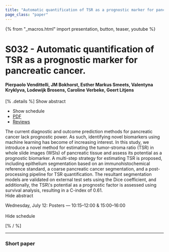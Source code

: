 ```yaml
---
title: "Automatic quantification of TSR as a prognostic marker for pancreatic cancer."
page_class: "paper"
---
```


{% from "_macros.html" import presentation, button, teaser, youtube %}

# S032 - Automatic quantification of TSR as a prognostic marker for pancreatic cancer.

#### Pierpaolo Vendittelli, JM Bokhorst, Esther Markus Smeets, Valentyna Kryklyva, Lodewijk Brosens, Caroline Verbeke, Geert Litjens

[% .details %]
<a class="toggle_visibility" data-selector=".abstract" data-level="3">Show abstract</a>
- <a class="toggle_visibility" data-selector=".schedule" data-level="3">Show schedule</a>
- <a href="https://openreview.net/pdf?id=Dtz_iaUpGc">PDF</a>
- <a href="https://openreview.net/forum?id=Dtz_iaUpGc">Reviews</a>

<p>
    <span class="abstract">
        The current diagnostic and outcome prediction methods for pancreatic cancer lack prognostic power. As such, identifying novel biomarkers using machine learning has become of increasing interest. In this study, we introduce a novel method for estimating the tumor-stroma ratio (TSR) in whole slide images (WSIs) of pancreatic tissue and assess its potential as a prognostic biomarker. A multi-step strategy for estimating TSR is proposed, including epithelium segmentation based on an immunohistochemical reference standard, a coarse pancreatic cancer segmentation, and a post-processing pipeline for TSR quantification. The resultant segmentation models are validated on external test sets using the Dice coefficient, and additionally, the TSR\'s potential as a prognostic factor is assessed using survival analysis, resulting in a C-index of 0.61.
        <br>
        <span class="actions"><a class="toggle_visibility" data-level="2">Hide abstract</a></span>
    </span>
</p>

<p>
    <span class="schedule">
        Wednesday, July 12: Posters — 10:15–12:00 & 15:00–16:00<br>
        <br>
        <span class="actions"><a class="toggle_visibility" data-level="2">Hide schedule</a></span>
    </span>
</p>
[% / %]

---


### Short paper
